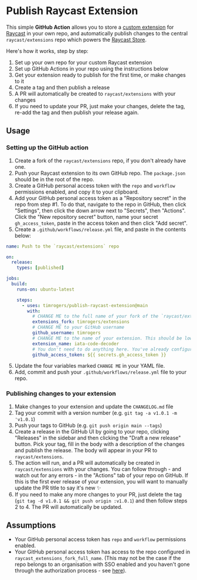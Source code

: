 # Publish Raycast Extension

This simple __GitHub Action__ allows you to store a [custom extension](https://github.com/raycast/extensions) for [Raycast](https://raycast.com/) in your own repo, and automatically publish changes to the central `raycast/extensions` repo which powers the [Raycast Store](https://www.raycast.com/store).

Here's how it works, step by step:

1. Set up your own repo for your custom Raycast extension
2. Set up GitHub Actions in your repo using the instructions below
3. Get your extension ready to publish for the first time, or make changes to it
4. Create a tag and then publish a release
5. A PR will automatically be created to `raycast/extensions` with your changes
6. If you need to update your PR, just make your changes, delete the tag, re-add the tag and then publish your release again.

## Usage

### Setting up the GitHub action

1. Create a fork of the `raycast/extensions` repo, if you don't already have one.
2. Push your Raycast extension to its own GitHub repo. The `package.json` should be in the root of the repo.
3. Create a GitHub personal access token with the `repo` and `workflow` permissions enabled, and copy it to your clipboard.
4. Add your GitHub personal access token as a "Repository secret" in the repo from step #1. To do that, navigate to the repo in GitHub, then click "Settings", then click the down arrow next to "Secrets", then "Actions". Click the "New repository secret" button, name your secret `gh_access_token`, paste in the access token and then click "Add secret".
4. Create a `.github/workflows/release.yml` file, and paste in the contents below:

```yaml
name: Push to the `raycast/extensions` repo

on:
  release:
    types: [published]

jobs:
  build:
    runs-on: ubuntu-latest

    steps:
      - uses: timrogers/publish-raycast-extension@main
        with:
          # CHANGE ME to the full name of your fork of the `raycast/extensions` repo (for example `timrogers/extensions`)
          extensions_fork: timrogers/extensions
          # CHANGE ME to your GitHub username
          github_username: timrogers
          # CHANGE ME to the name of your extension. This should be lower case  with dashes separating words. If you've already published your extension at least once to the `raycast/extensions` repo, this should be the name of the folder under `extensions/` where your extension lives.
          extension_name: iata-code-decoder
          # You don't need to do anything here. You've already configured your repository secret.
          github_access_token: ${{ secrets.gh_access_token }}
```

5. Update the four variables marked `CHANGE ME` in your YAML file.
6. Add, commit and push your `.github/workflows/release.yml` file to your repo.

### Publishing changes to your extension

1. Make changes to your extension and update the `CHANGELOG.md` file
2. Tag your commit with a version number (e.g. `git tag -a v1.0.1 -m 'v1.0.1`)
3. Push your tags to GitHub (e.g. `git push origin main --tags`)
4. Create a release in the GitHub UI by going to your repo, clicking "Releases" in the sidebar and then clicking the "Draft a new release" button. Pick your tag, fill in the body with a description of the changes and publish the release. The body will appear in your PR to `raycast/extensions`.
5. The action will run, and a PR will automatically be created in `raycast/extensions` with your changes. You can follow through - and watch out for any errors - in the "Actions" tab of your repo on GitHub. If this is the first ever release of your extension, you will want to manually update the PR title to say it's new ✨
6. If you need to make any more changes to your PR, just delete the tag (`git tag -d v1.0.1 && git push origin :v1.0.1`) and then follow steps 2 to 4. The PR will automatically be updated.

## Assumptions

* Your GitHub personal access token has `repo` and `workflow` permissions enabled.
* Your GitHub personal access token has access to the repo configured in `raycast_extensions_fork_full_name`. (This may not be the case if the repo belongs to an organisation with SSO enabled and you haven't gone through the authorization process - see [here](https://docs.github.com/en/enterprise-cloud@latest/authentication/authenticating-with-saml-single-sign-on/authorizing-a-personal-access-token-for-use-with-saml-single-sign-on)).
